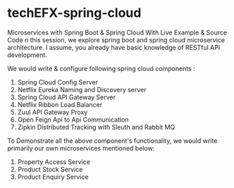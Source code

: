 # techEFX-spring-cloud
Microservices with Spring Boot &amp; Spring Cloud With Live Example &amp; Source Code
n this session, we explore spring boot and spring cloud microservice architecture. I assume, you already have basic knowledge of RESTful API development. 

We would write & configure following spring cloud components :
1. Spring Cloud Config Server
2. Netflix Eureka Naming and Discovery server
3. Spring Cloud API Gateway Server
4. Netflix Ribbon Load Balancer
6. Zuul API Gateway Proxy
7. Open Feign Api to Api Communication
8. Zipkin Distributed Tracking with Sleuth and Rabbit MQ

To Demonstrate all the above component's functionality, we would write primarily our own microservices mentioned below:
1. Property Access Service
2. Product Stock Service 
3. Product Enquiry Service
